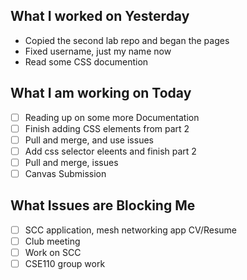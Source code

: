 ## What I worked on Yesterday
- Copied the second lab repo and began the pages
- Fixed username, just my name now
- Read some CSS documention
## What I am working on Today
- [ ] Reading up on some more Documentation
- [ ] Finish adding CSS elements from part 2 
- [ ] Pull and merge, and use issues
- [ ] Add css selector eleents and finish part 2
- [ ] Pull and merge, issues
- [ ] Canvas Submission
## What Issues are Blocking Me
- [ ] SCC application, mesh networking app CV/Resume
- [ ] Club meeting
- [ ] Work on SCC
- [ ] CSE110 group work
